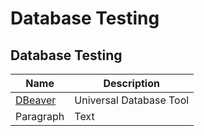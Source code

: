 # Database Testing

## Database Testing
| Name      | Description |
| ----------- | ----------- |
| [DBeaver](https://dbeaver.io/)      | Universal Database Tool       |
| Paragraph   | Text        |
